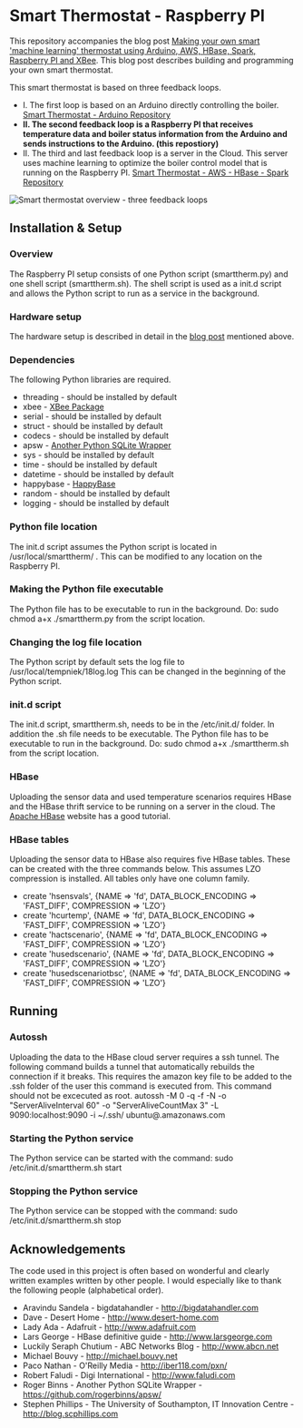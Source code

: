 # Smart Thermostat - Raspberry PI

This repository accompanies the blog post [Making your own smart 'machine learning' thermostat using Arduino, AWS, HBase, Spark, Raspberry PI and XBee](http://niektemme.com/2015/08/09/smart-thermostat/). This blog post describes building and programming your own smart thermostat. 

This smart thermostat is based on three feedback loops. 
- I. The first loop is based on an Arduino directly controlling the boiler. [Smart Thermostat - Arduino Repository](https://github.com/niektemme/smarttherm-arduino)
- **II. The second feedback loop is a Raspberry PI that receives temperature data and boiler status information from the Arduino and sends instructions to the Arduino. (this repostiory)** 
- II. The third and last feedback loop is a server in the Cloud. This server uses machine learning to optimize the boiler control model that is running on the Raspberry PI. [Smart Thermostat - AWS - HBase - Spark Repository](https://github.com/niektemme/smarttherm-aws-hbase-spark)

![Smart thermostat overview - three feedback loops](https://niektemme.files.wordpress.com/2015/07/schema_loop3.png)

## Installation & Setup

### Overview
The Raspberry PI setup consists of one Python script (smarttherm.py) and one shell script (smarttherm.sh).
The shell script is used as a init.d script and allows the Python script to run as a service in the background.

### Hardware setup
The hardware setup is described in detail in the [blog post](http://niektemme.com/2015/08/09/smart-thermostat/) mentioned above. 

### Dependencies
The following Python libraries are required.

- threading - should be installed by default
- xbee - [XBee Package](https://pypi.python.org/pypi/XBee)
- serial - should be installed by default
- struct - should be installed by default
- codecs - should be installed by default
- apsw - [Another Python SQLite Wrapper](https://github.com/rogerbinns/apsw)
- sys - should be installed by default
- time - should be installed by default
- datetime - should be installed by default
- happybase - [HappyBase](http://happybase.readthedocs.org/en/latest/)
- random - should be installed by default
- logging - should be installed by default

### Python file location
The init.d script assumes the Python script is located in /usr/local/smarttherm/ . This can be modified to any location on the Raspberry PI.

### Making the Python file executable
The Python file has to be executable to run in the background. Do: sudo chmod a+x ./smarttherm.py from the script location.

### Changing the log file location
The Python script by default sets the log file to /usr/local/tempniek/18log.log This can be changed in the beginning of the Python script.

### init.d script
The init.d script, smarttherm.sh, needs to be in the /etc/init.d/ folder. In addition the .sh file needs to be executable. The Python file has to be executable to run in the background. Do: sudo chmod a+x ./smarttherm.sh from the script location.

### HBase
Uploading the sensor data and used temperature scenarios requires HBase and the HBase thrift service to be running on a server in the cloud. The [Apache HBase](http://hbase.apache.org/book.html) website has a good tutorial. 

### HBase tables
Uploading the sensor data to HBase also requires five HBase tables. These can be created with the three commands below. This assumes LZO compression is installed. All tables only have one column family.
- create 'hsensvals', {NAME => 'fd', DATA_BLOCK_ENCODING => 'FAST_DIFF', COMPRESSION => 'LZO'}
- create 'hcurtemp', {NAME => 'fd', DATA_BLOCK_ENCODING => 'FAST_DIFF', COMPRESSION => 'LZO'}
- create 'hactscenario', {NAME => 'fd', DATA_BLOCK_ENCODING => 'FAST_DIFF', COMPRESSION => 'LZO'}
- create 'husedscenario', {NAME => 'fd', DATA_BLOCK_ENCODING => 'FAST_DIFF', COMPRESSION => 'LZO'}
- create 'husedscenariotbsc', {NAME => 'fd', DATA_BLOCK_ENCODING => 'FAST_DIFF', COMPRESSION => 'LZO'}

## Running

### Autossh
Uploading the data to the HBase cloud server requires a ssh tunnel. The following command builds a tunnel that automatically rebuilds the connection if it breaks. This requires the amazon key file to be added to the .ssh folder of the user this command is executed from. This command should not be excecuted as root.
autossh -M 0 -q -f -N -o "ServerAliveInterval 60" -o "ServerAliveCountMax 3" -L 9090:localhost:9090 -i ~/.ssh/<key file> ubuntu@<server address>.amazonaws.com

### Starting the Python service
The Python service can be started with the command: sudo /etc/init.d/smarttherm.sh start

### Stopping the Python service
The Python service can be stopped with the command: sudo /etc/init.d/smarttherm.sh stop

## Acknowledgements
The code used in this project is often based on wonderful and clearly written examples written by other people. I would especially like to thank the following people (alphabetical order).

- Aravindu Sandela - bigdatahandler - http://bigdatahandler.com
- Dave - Desert Home - http://www.desert-home.com
- Lady Ada - Adafruit - http://www.adafruit.com
- Lars George - HBase definitive guide - http://www.larsgeorge.com
- Luckily Seraph Chutium - ABC Networks Blog - http://www.abcn.net
- Michael Bouvy - http://michael.bouvy.net
- Paco Nathan - O'Reilly Media - http://iber118.com/pxn/
- Robert Faludi - Digi International - http://www.faludi.com
- Roger Binns - Another Python SQLite Wrapper - https://github.com/rogerbinns/apsw/
- Stephen Phillips - The University of Southampton, IT Innovation Centre  - http://blog.scphillips.com
